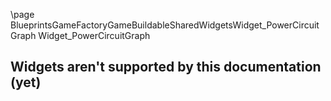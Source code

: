 \page BlueprintsGameFactoryGameBuildableSharedWidgetsWidget_PowerCircuitGraph Widget_PowerCircuitGraph
## Widgets aren't supported by this documentation (yet)
